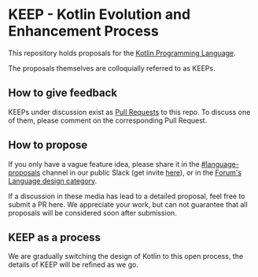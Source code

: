 # KEEP - Kotlin Evolution and Enhancement Process

This repository holds proposals for the [Kotlin Programming Language](https://kotlinlang.org).

The proposals themselves are colloquially referred to as KEEPs. 

## How to give feedback

KEEPs under discussion exist as [Pull Requests](https://github.com/JetBrains/KEEP/pulls) to this repo. To discuss one of them, please comment on the corresponding Pull Request.

## How to propose

If you only have a vague feature idea, please share it in the [#language-proposals](https://kotlinlang.slack.com/messages/language-proposals/team/) channel in our public Slack (get invite [here](http://kotlinslackin.herokuapp.com/)), or in the [Forum's Language design category](https://discuss.kotlinlang.org/c/language-design).

If a discussion in these media has lead to a detailed proposal, feel free to submit a PR here. We appreciate your work, but can not guarantee that all proposals will be considered soon after submission.

## KEEP as a process

We are gradually switching the design of Kotlin to this open process, the details of KEEP will be refined as we go.
